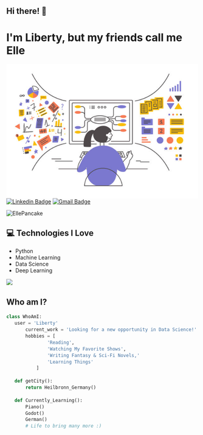 ## Hi there! 👋

<!--
**EllePancake/EllePancake** is a ✨ _special_ ✨ repository because its `README.md` (this file) appears on your GitHub profile.

Here are some ideas to get you started:

- 🔭 I’m currently working on ...
- 🌱 I’m currently learning ...
- 👯 I’m looking to collaborate on ...
- 🤔 I’m looking for help with ...
- 💬 Ask me about ...
- 📫 How to reach me: ...
- 😄 Pronouns: ...
- ⚡ Fun fact: ...

## Current Works
 * Looking for a new opportunity in Data Science!
 * I'm currently working on 🔭 building **Mobile Apps using Flutter** and working up on polishing my skills 🌱 in **Competitive Programming**.

## Other Stuff
  - :octocat: [My Resume](https://drive.google.com/file/d/1tFL1gHFPw3MXzfW98oQEFjs2jQSGiVjw/view?usp=share_link)
  - Let's
  -
  -![image](https://github.com/user-attachments/assets/0aaf4728-017a-45ae-b51c-8e78bdb2f218)
-->

<h1>I'm Liberty, but my friends call me Elle</h1> 

<img src = 'https://github.com/EllePancake/EllePancake/blob/main/elleworking.jpg' alt = 'Dramatic Recreation of Elle Working' align='right'/>

[![Linkedin Badge](https://img.shields.io/badge/-liberty-blue?style=flat-square&logo=Linkedin&logoColor=white&link=https://www.linkedin.com/in/libertyrodriguez)](https://www.linkedin.com/in/libertyrodriguez) [![Gmail Badge](https://img.shields.io/badge/-libertymrodriguez@gmail.com-c14438?style=flat-square&logo=Gmail&logoColor=white&link=mailto:libertymrodriguez@gmail.com)](mailto:libertymrodriguez@gmail.com)
<p align="left"> <img src="https://komarev.com/ghpvc/?username=EllePancake&color=brightgreen" alt="EllePancake" /> </p>

## :computer: Technologies I Love
* Python
* Machine Learning
* Data Science
* Deep Learning

<img src = "https://github-readme-stats.vercel.app/api/top-langs/?username=EllePancake&layout=compact">
 
 ## Who am I?
 ```python
 class WhoAmI:
 	user = 'Liberty'
		current_work = 'Looking for a new opportunity in Data Science!'
		hobbies = [
				'Reading',
				'Watching My Favorite Shows',
				'Writing Fantasy & Sci-Fi Novels,'
				'Learning Things'
			]
	
	def getCity():
		return Heilbronn_Germany()
	
	def Currently_Learning():
		Piano()
		Godot()
		German()
		# Life to bring many more :)
	
 ```
